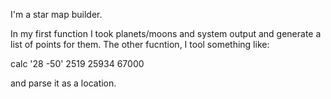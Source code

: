 I'm a star map builder.

In my first function I took planets/moons and system output and generate a list of points for them.
The other fucntion, I tool something like: 

calc '28 -50' 2519 25934 67000

and parse it as a location.